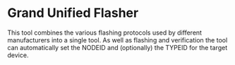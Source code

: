 # Grand Unified Flasher

This tool combines the various flashing protocols used by different manufacturers
into a single tool. As well as flashing and verification the tool can
automatically set the NODEID and (optionally) the TYPEID for the target device.
